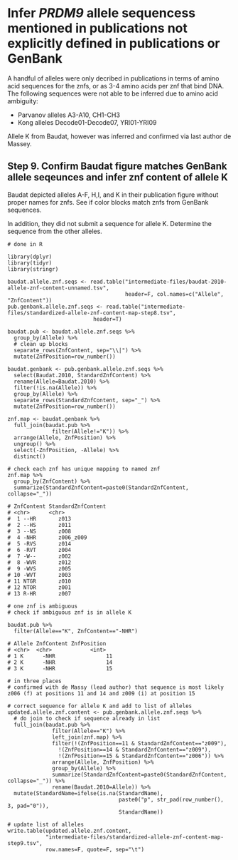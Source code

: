 # Infer _PRDM9_ allele sequencess mentioned in publications not explicitly defined in publications or GenBank
A handful of alleles were only decribed in publications in terms of amino acid sequences for the znfs, or as 3-4 amino acids per znf that bind DNA. The following sequences were not able to be inferred due to amino acid ambiguity:
- Parvanov alleles A3-A10, CH1-CH3
- Kong alleles Decode01-Decode07, YRI01-YRI09

Allele K from Baudat, however was inferred and confirmed via last author de Massey.

## Step 9. Confirm Baudat figure matches GenBank allele seqeunces and infer znf content of allele K
Baudat depicted alleles A-F, H,I, and K in their publication figure without proper names for znfs. See if color blocks match znfs from GenBank sequences.

In addition, they did not submit a sequence for allele K. Determine the sequence from the other alleles.
```
# done in R

library(dplyr)
library(tidyr)
library(stringr)

baudat.allele.znf.seqs <- read.table("intermediate-files/baudat-2010-allele-znf-content-unnamed.tsv",
                                     header=F, col.names=c("Allele", "ZnfContent"))
pub.genbank.allele.znf.seqs <- read.table("intermediate-files/standardized-allele-znf-content-map-step8.tsv", 
                           header=T)

baudat.pub <- baudat.allele.znf.seqs %>%
  group_by(Allele) %>%
  # clean up blocks
  separate_rows(ZnfContent, sep="\\|") %>%
  mutate(ZnfPosition=row_number())

baudat.genbank <- pub.genbank.allele.znf.seqs %>%
  select(Baudat.2010, StandardZnfContent) %>%
  rename(Allele=Baudat.2010) %>%
  filter(!is.na(Allele)) %>%
  group_by(Allele) %>%
  separate_rows(StandardZnfContent, sep="_") %>%
  mutate(ZnfPosition=row_number())

znf.map <- baudat.genbank %>%
  full_join(baudat.pub %>%
              filter(Allele!="K")) %>%
  arrange(Allele, ZnfPosition) %>%
  ungroup() %>%
  select(-ZnfPosition, -Allele) %>%
  distinct() 

# check each znf has unique mapping to named znf
znf.map %>%
  group_by(ZnfContent) %>%
  summarize(StandardZnfContent=paste0(StandardZnfContent, collapse="_"))

# ZnfContent StandardZnfContent
# <chr>      <chr>             
#  1 --HR       z013              
#  2 --HS       z011              
#  3 --NS       z008              
#  4 -NHR       z006_z009         
#  5 -RVS       z014              
#  6 -RVT       z004              
#  7 -W--       z002              
#  8 -WVR       z012              
#  9 -WVS       z005              
# 10 -WVT       z003              
# 11 NTGR       z010              
# 12 NTOR       z001              
# 13 R-HR       z007

# one znf is ambiguous
# check if ambiguous znf is in allele K

baudat.pub %>%
  filter(Allele=="K", ZnfContent=="-NHR")

# Allele ZnfContent ZnfPosition
# <chr>  <chr>            <int>
# 1 K      -NHR                11
# 2 K      -NHR                14
# 3 K      -NHR                15

# in three places
# confirmed with de Massy (lead author) that sequence is most likely z006 (f) at positions 11 and 14 and z009 (i) at position 15

# correct sequence for allele K and add to list of alleles
updated.allele.znf.content <- pub.genbank.allele.znf.seqs %>%
  # do join to check if sequence already in list
  full_join(baudat.pub %>%
              filter(Allele=="K") %>%
              left_join(znf.map) %>%
              filter(!(ZnfPosition==11 & StandardZnfContent=="z009"),
                !(ZnfPosition==14 & StandardZnfContent=="z009"),
                !(ZnfPosition==15 & StandardZnfContent=="z006")) %>%
              arrange(Allele, ZnfPosition) %>%
              group_by(Allele) %>%
              summarize(StandardZnfContent=paste0(StandardZnfContent, collapse="_")) %>%
              rename(Baudat.2010=Allele)) %>%
  mutate(StandardName=ifelse(is.na(StandardName),
                                   paste0("p", str_pad(row_number(), 3, pad="0")), 
                                   StandardName))

# update list of alleles
write.table(updated.allele.znf.content, 
            "intermediate-files/standardized-allele-znf-content-map-step9.tsv",
            row.names=F, quote=F, sep="\t")
```